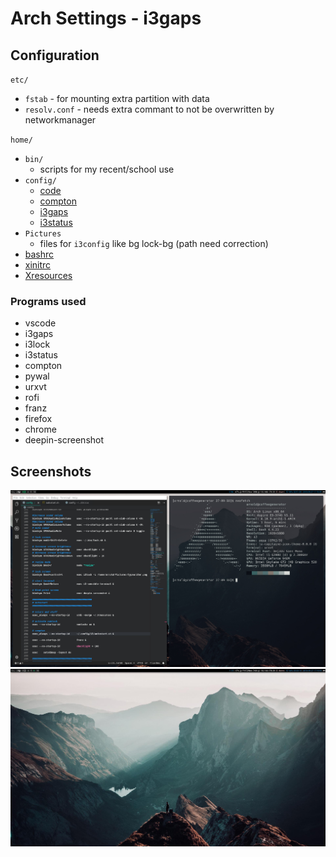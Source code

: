 # Arch Settings - i3gaps

## Configuration

`etc/`

- `fstab` - for mounting extra partition with data
- `resolv.conf` - needs extra commant to not be overwritten by networkmanager

`home/`

- `bin/`
  - scripts for my recent/school use
- `config/`
  - [code](https://wiki.archlinux.org/index.php/Visual_Studio_Code)
  - [compton](https://wiki.archlinux.org/index.php/Compton)
  - [i3gaps](https://wiki.archlinux.org/index.php/I3)
  - [i3status](https://wiki.archlinux.org/index.php/I3#i3status)
- `Pictures`
  - files for `i3config` like bg lock-bg (path need correction)
- [bashrc](https://wiki.archlinux.org/index.php/Bash#Configuration_files)
- [xinitrc](https://wiki.archlinux.org/index.php/Xinit#xinitrc)
- [Xresources](https://wiki.archlinux.org/index.php/X_resources)

### Programs used

- vscode
- i3gaps
- i3lock
- i3status
- compton
- pywal
- urxvt
- rofi
- franz
- firefox
- chrome
- deepin-screenshot

## Screenshots

![alt text](./images/screenshot1.jpg "screenshot 1")
![alt text](./images/screenshot2.jpg "screenshot 2")